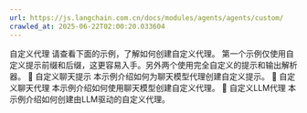 ```yaml
---
url: https://js.langchain.com.cn/docs/modules/agents/agents/custom/
crawled_at: 2025-06-22T02:00:20.033604
---
```


自定义代理
请查看下面的示例，了解如何创建自定义代理。
第一个示例仅使用自定义提示前缀和后缀，这更容易入手。另外两个使用完全自定义的提示和输出解析器。
📄️
自定义聊天提示
本示例介绍如何为聊天模型代理创建自定义提示。
📄️
自定义聊天代理
本示例介绍如何使用聊天模型创建自定义代理。
📄️
自定义LLM代理
本示例介绍如何创建由LLM驱动的自定义代理。